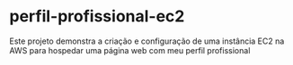# perfil-profissional-ec2
Este projeto demonstra a criação e configuração de uma instância EC2 na AWS para hospedar uma página web com meu perfil profissional
